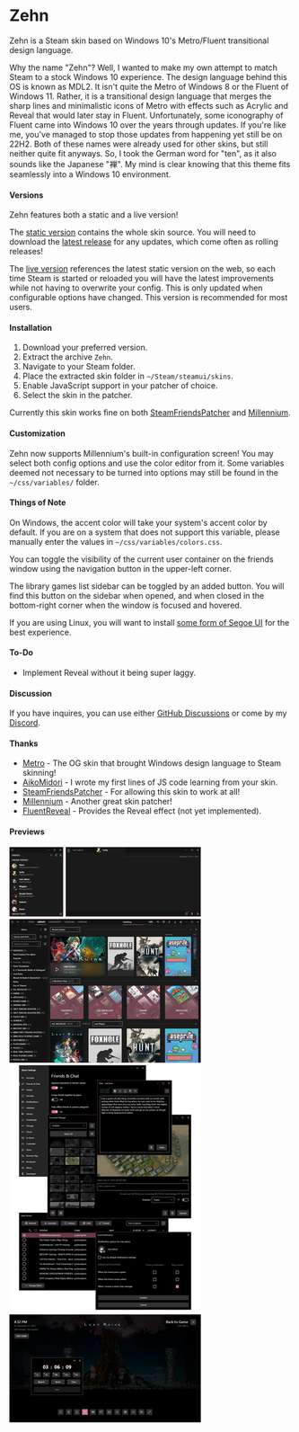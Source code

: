 # Zehn
Zehn is a Steam skin based on Windows 10's Metro/Fluent transitional design language.

Why the name "Zehn"? Well, I wanted to make my own attempt to match Steam to a stock Windows 10 experience. The design language behind this OS is known as MDL2. It isn't quite the Metro of Windows 8 or the Fluent of Windows 11. Rather, it is a transitional design language that merges the sharp lines and minimalistic icons of Metro with effects such as Acrylic and Reveal that would later stay in Fluent. Unfortunately, some iconography of Fluent came into Windows 10 over the years through updates. If you're like me, you've managed to stop those updates from happening yet still be on 22H2. Both of these names were already used for other skins, but still neither quite fit anyways. So, I took the German word for "ten", as it also sounds like the Japanese "禅". My mind is clear knowing that this theme fits seamlessly into a Windows 10 environment.

#### Versions
Zehn features both a static and a live version!

The [static version](https://github.com/yurisuika/Zehn/tree/master) contains the whole skin source. You will need to download the [latest release](https://github.com/yurisuika/Zehn/releases/latest) for any updates, which come often as rolling releases!

The [live version](https://github.com/yurisuika/Zehn/tree/live) references the latest static version on the web, so each time Steam is started or reloaded you will have the latest improvements while not having to overwrite your config. This is only updated when configurable options have changed. This version is recommended for most users.

#### Installation
1. Download your preferred version.
2. Extract the archive `Zehn`.
3. Navigate to your Steam folder.
4. Place the extracted skin folder in `~/Steam/steamui/skins`.
5. Enable JavaScript support in your patcher of choice.
6. Select the skin in the patcher.

Currently this skin works fine on both [SteamFriendsPatcher](https://github.com/PhantomGamers/SFP/releases) and [Millennium](https://github.com/ShadowMonster99/millennium-steam-patcher/releases).

#### Customization
Zehn now supports Millennium's built-in configuration screen! You may select both config options and use the color editor from it. Some variables deemed not necessary to be turned into options may still be found in the `~/css/variables/` folder.

#### Things of Note
On Windows, the accent color will take your system's accent color by default. If you are on a system that does not support this variable, please manually enter the values in `~/css/variables/colors.css`.

You can toggle the visibility of the current user container on the friends window using the navigation button in the upper-left corner.

The library games list sidebar can be toggled by an added button. You will find this button on the sidebar when opened, and when closed in the bottom-right corner when the window is focused and hovered.

If you are using Linux, you will want to install [some form of Segoe UI](https://github.com/abhayghatpande/segoe-fonts) for the best experience.

#### To-Do
- Implement Reveal without it being super laggy.

#### Discussion
If you have inquires, you can use either [GitHub Discussions](https://github.com/yurisuika/Zehn/discussions) or come by my [Discord](https://discord.gg/0zdNEkQle7Qg9C1H).

#### Thanks
- [Metro](https://steamcommunity.com/groups/metroskin) - The OG skin that brought Windows design language to Steam skinning!
- [AikoMidori](https://github.com/AikoMidori/SteamSkins) - I wrote my first lines of JS code learning from your skin.
- [SteamFriendsPatcher](https://github.com/PhantomGamers/SFP/releases) - For allowing this skin to work at all!
- [Millennium](https://github.com/ShadowMonster99/millennium-steam-patcher) - Another great skin patcher!
- [FluentReveal](https://github.com/aleversn/FluentReveal) - Provides the Reveal effect (not yet implemented).

#### Previews
![zehn](https://raw.githubusercontent.com/yurisuika/Zehn/master/assets/zehn.png?raw=true)